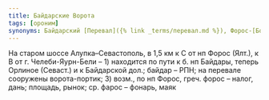 ```yaml
---
title: Байдарские Ворота
tags: [ороним]
synonyms: Байдарский [Перевал]({% link _terms/перевал.md %}), Форос-[Богаз]({% link _terms/богаз.md %})
---
```


На старом шоссе Алупка–Севастополь, в 1,5 км к С от нп Форос (Ялт.), к В от г.
Челеби-Яурн-Бели – 1) находится по пути к б. нп Байдары, теперь Орлиное
(Севаст.) и к Байдарской дол.; байдар – РПН; на перевале сооружены
ворота-портик; 3) возм., по нп Форос, греч. форос – налог, дань; площадь, рынок;
ср. фарос – фонарь, маяк
